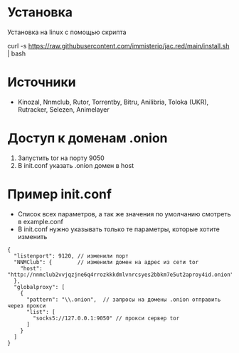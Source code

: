 # Установка
Установка на linux с помощью скрипта

curl -s https://raw.githubusercontent.com/immisterio/jac.red/main/install.sh | bash

# Источники 
* Kinozal, Nnmclub, Rutor, Torrentby, Bitru, Anilibria, Toloka (UKR), Rutracker, Selezen, Animelayer

# Доступ к доменам .onion
1. Запустить tor на порту 9050
2. В init.conf указать .onion домен в host

# Пример init.conf
* Список всех параметров, а так же значения по умолчанию смотреть в example.conf 
* В init.conf нужно указывать только те параметры, которые хотите изменить

```
{
  "listenport": 9120, // изменили порт
  "NNMClub": {        // изменили домен на адрес из сети tor 
    "host": "http://nnmclub2vvjqzjne6q4rrozkkkdmlvnrcsyes2bbkm7e5ut2aproy4id.onion"
  },
  "globalproxy": [
    {
      "pattern": "\\.onion",  // запросы на домены .onion отправить через прокси
      "list": [
        "socks5://127.0.0.1:9050" // прокси сервер tor
      ]
    }
  ]
}
```
